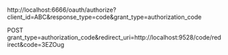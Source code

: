 http://localhost:6666/oauth/authorize?client_id=ABC&response_type=code&grant_type=authorization_code

POST
grant_type=authorization_code&redirect_uri=http://localhost:9528/code/redirect&code=3EZOug